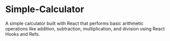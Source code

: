 # Simple-Calculator
A simple calculator built with React that performs basic arithmetic operations like addition, subtraction, multiplication, and division using React Hooks and Refs.
